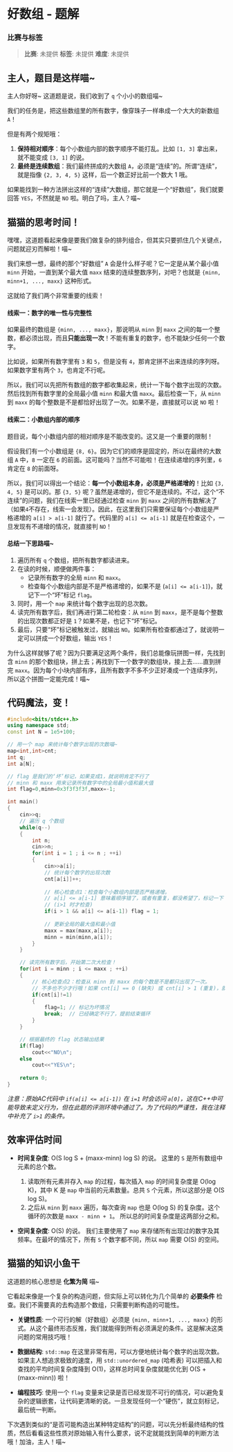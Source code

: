 # 好数组 - 题解

### 比赛与标签
> **比赛**: 未提供
> **标签**: 未提供
> **难度**: 未提供

## 主人，题目是这样喵~
主人你好呀~ 这道题是说，我们收到了 `q` 个小小的数组喵~

我们的任务是，把这些数组里的所有数字，像穿珠子一样串成一个大大的新数组 `A`！

但是有两个规矩哦：
1.  **保持相对顺序**：每个小数组内部的数字顺序不能打乱。比如 `[1, 3]` 拿出来，就不能变成 `[3, 1]` 的说。
2.  **最终是连续数组**：我们最终拼成的大数组 `A`，必须是“连续”的。所谓“连续”，就是指像 `{2, 3, 4, 5}` 这样，后一个数正好比前一个数大 1 哦。

如果能找到一种方法拼出这样的“连续”大数组，那它就是一个“好数组”，我们就要回答 `YES`，不然就是 `NO` 啦。明白了吗，主人？喵~

## 猫猫的思考时间！
嘿嘿，这道题看起来像是要我们做复杂的排列组合，但其实只要抓住几个关键点，问题就迎刃而解啦！喵~

我们来想一想，最终的那个“好数组” `A` 会是什么样子呢？它一定是从某个最小值 `minn` 开始，一直到某个最大值 `maxx` 结束的连续整数序列，对吧？也就是 `{minn, minn+1, ..., maxx}` 这种形式。

这就给了我们两个非常重要的线索！

#### 线索一：数字的唯一性与完整性
如果最终的数组是 `{minn, ..., maxx}`，那说明从 `minn` 到 `maxx` 之间的每一个整数，都必须出现，而且**只能出现一次**！不能有重复的数字，也不能缺少任何一个数字。

比如说，如果所有数字里有 `3` 和 `5`，但是没有 `4`，那肯定拼不出来连续的序列呀。如果数字里有两个 `3`，也肯定不行呢。

所以，我们可以先把所有数组的数字都收集起来，统计一下每个数字出现的次数。然后找到所有数字里的全局最小值 `minn` 和最大值 `maxx`。最后检查一下，从 `minn` 到 `maxx` 的每个整数是不是都恰好出现了一次。如果不是，直接就可以说 `NO` 啦！

#### 线索二：小数组内部的顺序
题目说，每个小数组内部的相对顺序是不能改变的。这又是一个重要的限制！

假设我们有一个小数组是 `{8, 6}`。因为它们的顺序是固定的，所以在最终的大数组 `A` 中，`8` 一定在 `6` 的前面。这可能吗？当然不可能啦！在连续递增的序列里，`6` 肯定在 `8` 的前面呀。

所以，我们可以得出一个结论：**每一个小数组本身，必须是严格递增的**！比如 `{3, 4, 5}` 是可以的。那 `{3, 5}` 呢？虽然是递增的，但它不是连续的。不过，这个“不连续”的问题，我们在线索一里已经通过检查 `minn` 到 `maxx` 之间的所有数解决了（如果`4`不存在，线索一会发现）。因此，在这里我们只需要保证每个小数组是严格递增的 `a[i] > a[i-1]` 就行了。代码里的 `a[i] <= a[i-1]` 就是在检查这个，一旦发现有不递增的情况，就直接判 `NO`！

#### 总结一下思路喵~
1.  遍历所有 `q` 个数组，把所有数字都读进来。
2.  在读的时候，顺便做两件事：
    *   记录所有数字的全局 `minn` 和 `maxx`。
    *   检查每个小数组内部是不是严格递增的，如果不是 (`a[i] <= a[i-1]`)，就记下一个“坏”标记 `flag`。
3.  同时，用一个 `map` 来统计每个数字出现的总次数。
4.  读完所有数字后，我们再进行第二轮检查：从 `minn` 到 `maxx`，是不是每个整数的出现次数都正好是 `1`？如果不是，也记下“坏”标记。
5.  最后，只要“坏”标记被触发过，就输出 `NO`。如果所有检查都通过了，就说明一定可以拼成一个好数组，输出 `YES`！

为什么这样就够了呢？因为只要满足这两个条件，我们总能像玩拼图一样，先找到含 `minn` 的那个数组块，拼上去；再找到下一个数字的数组块，接上去……直到拼完 `maxx`。因为每个小块内部有序，且所有数字不多不少正好凑成一个连续序列，所以这个拼图一定能完成！喵~

## 代码魔法，变！
```cpp
#include<bits/stdc++.h>
using namespace std;
const int N = 1e5+100;

// 用一个 map 来统计每个数字出现的次数喵~
map<int,int>cnt; 
int q;
int a[N];

// flag 是我们的‘坏’标记，如果变成1，就说明肯定不行了
// minn 和 maxx 用来记录所有数字中的全局最小值和最大值
int flag=0,minn=0x3f3f3f3f,maxx=-1;

int main()
{
    cin>>q;
    // 遍历 q 个数组
    while(q--)
    {
        int n;
        cin>>n;
        for(int i = 1 ; i <= n ; ++i)
        {
            cin>>a[i];
            // 统计每个数字的出现次数
            cnt[a[i]]++; 
            
            // 核心检查点1：检查每个小数组内部是否严格递增。
            // a[i] <= a[i-1] 意味着顺序错了，或者有重复，都没希望了，标记一下！
            // (i>1 时才检查)
            if(i > 1 && a[i] <= a[i-1]) flag = 1;
            
            // 更新全局的最大值和最小值
            maxx = max(maxx,a[i]);
            minn = min(minn,a[i]);
        }
    }

    // 读完所有数字后，开始第二次大检查！
    for(int i = minn ; i <= maxx ; ++i)
    {
        // 核心检查点2：检查从 minn 到 maxx 的每个数是不是都只出现了一次。
        // 不多也不少才行哦！如果 cnt[i] == 0 (缺失) 或 cnt[i] > 1 (重复)，就说明不行。
        if(cnt[i]!=1)
        {
            flag=1; // 标记为坏情况
            break;  // 已经确定不行了，提前结束循环
        }
    }

    // 根据最终的 flag 状态输出结果
    if(flag)
        cout<<"NO\n";
    else 
        cout<<"YES\n";
        
    return 0;
}
```
*注意：原始AC代码中 `if(a[i] <= a[i-1])` 在 `i=1` 时会访问 `a[0]`，这在C++中可能导致未定义行为，但在此题的评测环境中通过了。为了代码的严谨性，我在注释中补充了 `i>1` 的条件。*

## 效率评估时间
- **时间复杂度**: O(S log S + (maxx-minn) log S) 的说。
  这里的 `S` 是所有数组中元素的总个数。
  1.  读取所有元素并存入 `map` 的过程，每次插入 `map` 的时间复杂度是 O(log K)，其中 K 是 `map` 中当前的元素数量。总共 `S` 个元素，所以这部分是 O(S log S)。
  2.  之后从 `minn` 到 `maxx` 遍历，每次查询 `map` 也是 O(log S) 的复杂度。这个循环的次数是 `maxx - minn + 1`。
  所以总的时间复杂度是这两部分之和。

- **空间复杂度**: O(S) 的说。
  我们主要使用了 `map` 来存储所有出现过的数字及其频率。在最坏的情况下，所有 `S` 个数字都不同，所以 `map` 需要 O(S) 的空间。

## 猫猫的知识小鱼干
这道题的核心思想是 **化繁为简** 喵~

它看起来像是一个复杂的构造问题，但实际上可以转化为几个简单的 **必要条件** 检查。我们不需要真的去构造那个数组，只需要判断构造的可能性。

- **关键性质**: 一个可行的解（好数组）必须是 `{minn, minn+1, ..., maxx}` 的形式。从这个最终形态反推，我们就能得到所有必须满足的条件。这是解决这类问题的常用技巧哦！

- **数据结构**: `std::map` 在这里非常有用，可以方便地统计每个数字的出现次数。如果主人想追求极致的速度，用 `std::unordered_map` (哈希表) 可以把插入和查找的平均时间复杂度降到 O(1)，这样总时间复杂度就能优化到 O(S + (maxx-minn)) 啦！

- **编程技巧**: 使用一个 `flag` 变量来记录是否已经发现不可行的情况，可以避免复杂的逻辑嵌套，让代码更清晰的说。一旦发现任何一个“硬伤”，就立刻标记，最后统一判断。

下次遇到类似的“是否可能构造出某种特定结构”的问题，可以先分析最终结构的性质，然后看看这些性质对原始输入有什么要求，说不定就能找到简单的判断方法哦！加油，主人！喵~